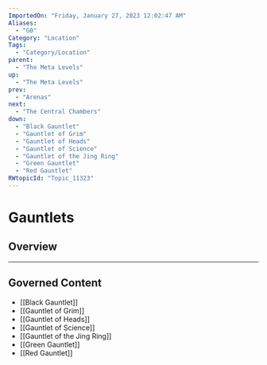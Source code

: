 ```yaml
---
ImportedOn: "Friday, January 27, 2023 12:02:47 AM"
Aliases:
  - "G0"
Category: "Location"
Tags:
  - "Category/Location"
parent:
  - "The Meta Levels"
up:
  - "The Meta Levels"
prev:
  - "Arenas"
next:
  - "The Central Chambers"
down:
  - "Black Gauntlet"
  - "Gauntlet of Grim"
  - "Gauntlet of Heads"
  - "Gauntlet of Science"
  - "Gauntlet of the Jing Ring"
  - "Green Gauntlet"
  - "Red Gauntlet"
RWtopicId: "Topic_11323"
---
```

# Gauntlets
## Overview
---
## Governed Content
- [[Black Gauntlet]]
- [[Gauntlet of Grim]]
- [[Gauntlet of Heads]]
- [[Gauntlet of Science]]
- [[Gauntlet of the Jing Ring]]
- [[Green Gauntlet]]
- [[Red Gauntlet]]

